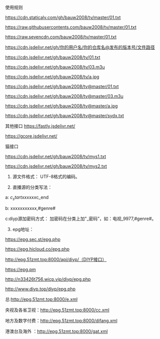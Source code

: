
使用规则


https://cdn.staticaly.com/gh/bauw2008/tv/master/01.txt

https://raw.githubusercontents.com/bauw2008/tv/master/01.txt

https://raw.sevencdn.com/bauw2008/tv/master/01.txt

https://cdn.jsdelivr.net/gh/你的用户名/你的仓库名@发布的版本号/文件路径

https://cdn.jsdelivr.net/gh/bauw2008/tv/01.txt

https://cdn.jsdelivr.net/gh/bauw2008/tv/03.m3u

https://cdn.jsdelivr.net/gh/bauw2008/tv/a.jpg

https://cdn.jsdelivr.net/gh/bauw2008/tv@master/01.txt

https://cdn.jsdelivr.net/gh/bauw2008/tv@master/03.m3u

https://cdn.jsdelivr.net/gh/bauw2008/tv@master/a.jpg

https://cdn.jsdelivr.net/gh/bauw2008/tv@master/sydx.txt

其他接口
https://fastly.jsdelivr.net/

https://gcore.jsdelivr.net/


猫接口

https://cdn.jsdelivr.net/gh/bauw2008/tv/mys1.txt

https://cdn.jsdelivr.net/gh/bauw2008/tv/mys2.txt


1. 源文件格式： UTF-8格式的编码。

2. 直播源的分类写法：

a: $c_startxxxxxx$c_end

b: xxxxxxxxxxx,#genre#

c:diyp源加密码方式： 加密码在分类上加"_密码”，如：电视_9977,#genre#。

3. epg地址：

https://epg.sec.st/epg.php

https://epg.hicloud.co/epg.php

http://epg.51zmt.top:8000/api/diyp/（DIYP接口）

https://epg.pm

http://n33426t756.wicp.vip/diyp/epg.php

http://www.diyp.top/diyp/epg.php

总:http://epg.51zmt.top:8000/e.xml

央视及各省卫视：http://epg.51zmt.top:8000/cc.xml

地方及数字付费：http://epg.51zmt.top:8000/difang.xml

港澳台及海外 ：http://epg.51zmt.top:8000/gat.xml
